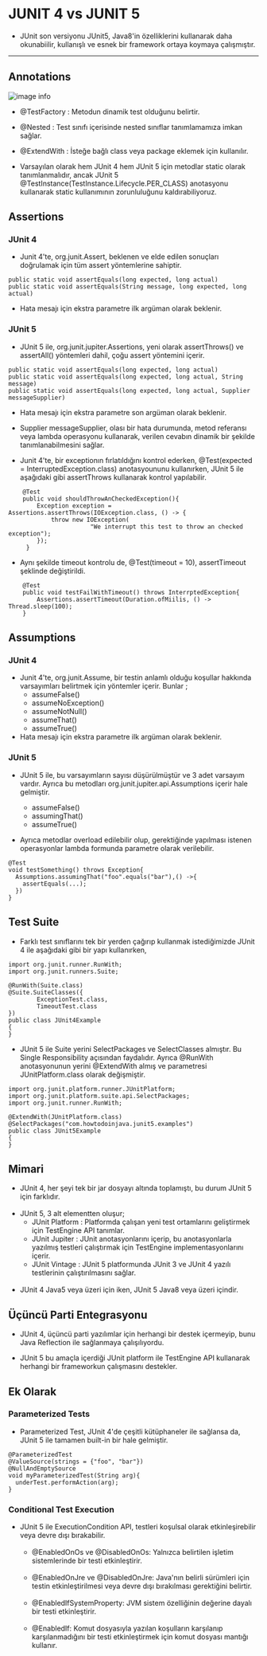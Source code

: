# JUNIT 4 vs JUNIT 5


- JUnit son versiyonu  JUnit5, Java8'in özelliklerini kullanarak daha okunabiilir, kullanışlı ve esnek bir framework ortaya koymaya çalışmıştır.
---
## Annotations
![image info](./images/annotations.png)

- @TestFactory : Metodun dinamik test olduğunu belirtir.
- @Nested : Test sınıfı içerisinde nested sınıflar tanımlamamıza imkan sağlar.
- @ExtendWith : İsteğe bağlı class veya package eklemek için kullanılır. 




- Varsayılan olarak hem JUnit 4 hem JUnit 5 için metodlar static olarak tanımlanmalıdır, ancak JUnit 5 @TestInstance(TestInstance.Lifecycle.PER_CLASS) anotasyonu kullanarak static kullanımının zorunluluğunu kaldırabiliyoruz.



## Assertions

### JUnit 4
- Junit 4'te, org.junit.Assert, beklenen ve elde edilen sonuçları doğrulamak için tüm assert yöntemlerine sahiptir.

```
public static void assertEquals(long expected, long actual)
public static void assertEquals(String message, long expected, long actual)
```
- Hata mesajı için ekstra parametre ilk argüman olarak beklenir. 


### JUnit 5
- JUnit 5 ile, org.junit.jupiter.Assertions, yeni olarak assertThrows() ve assertAll() yöntemleri dahil, çoğu assert yöntemini içerir.

```
public static void assertEquals(long expected, long actual)
public static void assertEquals(long expected, long actual, String message)
public static void assertEquals(long expected, long actual, Supplier messageSupplier)
```
- Hata mesajı için ekstra parametre son argüman olarak beklenir.

- Supplier messageSupplier, olası bir hata durumunda, metod referansı veya lambda operasyonu kullanarak, verilen cevabın dinamik bir şekilde tanımlanabilmesini sağlar.

- Junit 4'te, bir exceptionın fırlatıldığını kontrol ederken, @Test(expected = InterruptedException.class) anotasyoununu kullanırken, JUnit 5 ile aşağıdaki gibi assertThrows kullanarak kontrol yapılabilir.

```
    @Test
    public void shouldThrowAnCheckedException(){
        Exception exception = Assertions.assertThrows(IOException.class, () -> {
            throw new IOException(
                       "We interrupt this test to throw an checked exception");
        });
     }
```
- Aynı şekilde timeout kontrolu de, @Test(timeout = 10), assertTimeout şeklinde değiştirildi.
```
    @Test
    public void testFailWithTimeout() throws InterrptedException{
        Assertions.assertTimeout(Duration.ofMiilis, () -> Thread.sleep(100); 
    }   
```

## Assumptions

### JUnit 4
- Junit 4'te, org.junit.Assume, bir testin anlamlı olduğu koşullar hakkında varsayımları belirtmek için yöntemler içerir. Bunlar ;
  * assumeFalse()
  * assumeNoException()
  * assumeNotNull()
  * assumeThat()
  * assumeTrue()
- Hata mesajı için ekstra parametre ilk argüman olarak beklenir.


### JUnit 5
- JUnit 5 ile, bu varsayımların sayısı düşürülmüştür ve 3 adet varsayım vardır. Ayrıca bu metodları org.junit.jupiter.api.Assumptions içerir hale gelmiştir.
  * assumeFalse()
  * assumingThat()
  * assumeTrue()

- Ayrıca metodlar overload edilebilir olup, gerektiğinde yapılması istenen operasyonlar lambda formunda parametre olarak verilebilir.

```
@Test
void testSomething() throws Exception{
  Assumptions.assumingThat("foo".equals("bar"),() ->{
    assertEquals(...);
  })
}
```

## Test Suite

- Farklı test sınıflarını tek bir yerden çağırıp kullanmak istediğimizde JUnit 4 ile aşağıdaki gibi bir yapı kullanırken,
```
import org.junit.runner.RunWith;
import org.junit.runners.Suite;
 
@RunWith(Suite.class)
@Suite.SuiteClasses({
        ExceptionTest.class, 
        TimeoutTest.class
})
public class JUnit4Example 
{
}
```
- JUnit 5 ile Suite yerini SelectPackages ve SelectClasses almıştır. Bu Single Responsibility açısından faydalıdır. Ayrıca @RunWith anotasyonunun yerini @ExtendWith almış ve parametresi JUnitPlatform.class olarak değişmiştir.
```
import org.junit.platform.runner.JUnitPlatform;
import org.junit.platform.suite.api.SelectPackages;
import org.junit.runner.RunWith;
 
@ExtendWith(JUnitPlatform.class)
@SelectPackages("com.howtodoinjava.junit5.examples")
public class JUnit5Example 
{
}
```

## Mimari

- JUnit 4, her şeyi tek bir jar dosyayı altında toplamıştı, bu durum JUnit 5 için farklıdır.
<br></br>
- JUnit 5, 3 alt elementten oluşur;
  * JUnit Platform : Platformda çalışan yeni test ortamlarını geliştirmek için TestEngine API tanımlar.
  * JUnit Jupiter : JUnit anotasyonlarını içerip, bu anotasyonlarla yazılmış testleri çalıştırmak için TestEngine implementasyonlarını içerir.
  * JUnit Vintage : JUnit 5 platformunda JUnit 3 ve JUnit 4 yazılı testlerinin çalıştırılmasını sağlar.
<br></br>
- JUnit 4 Java5 veya üzeri için iken, JUnit 5 Java8 veya üzeri içindir.

##  Üçüncü Parti Entegrasyonu

- JUnit 4, üçüncü parti yazılımlar için herhangi bir destek içermeyip, bunu Java Reflection ile sağlanmaya çalışılıyordu.

- JUnit 5 bu amaçla içerdiği JUnit platform ile TestEngine API kullanarak herhangi bir frameworkun çalışmasını destekler.

## Ek Olarak

### Parameterized Tests

- Parameterized Test, JUnit 4'de çeşitli kütüphaneler ile sağlansa da, JUnit 5 ile tamamen built-in bir hale gelmiştir.
```
@ParameterizedTest
@ValueSource(strings = {"foo", "bar"})
@NullAndEmptySource
void myParameterizedTest(String arg){
  underTest.performAction(arg);
}
```
### Conditional Test Execution

- JUnit 5 ile ExecutionCondition API, testleri koşulsal olarak etkinleşirebilir veya devre dışı bırakabilir.
  <br></br>
  * @EnabledOnOs ve @DisabledOnOs: Yalnızca belirtilen işletim sistemlerinde bir testi etkinleştirir.
  <br></br>
  * @EnabledOnJre ve @DisabledOnJre: Java'nın belirli sürümleri için testin etkinleştirilmesi veya devre dışı bırakılması gerektiğini belirtir.
    <br></br>
  * @EnabledIfSystemProperty: JVM sistem özelliğinin değerine dayalı bir testi etkinleştirir.
  <br></br>
  * @EnabledIf: Komut dosyasıyla yazılan koşulların karşılanıp karşılanmadığını bir testi etkinleştirmek için komut dosyası mantığı kullanır.
